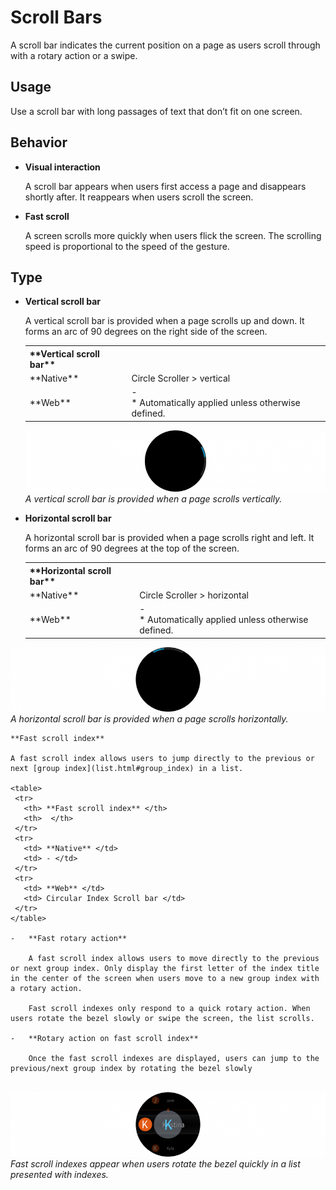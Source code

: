 # Scroll Bars

A scroll bar indicates the current position on a page as users scroll through with a rotary action or a swipe.

## Usage

Use a scroll bar with long passages of text that don’t fit on one screen.

## Behavior

-   **Visual interaction**

    A scroll bar appears when users first access a page and disappears shortly after. It reappears when users scroll the screen.

-   **Fast scroll**

    A screen scrolls more quickly when users flick the screen. The scrolling speed is proportional to the speed of the gesture.

## Type

-   **Vertical scroll bar**

    A vertical scroll bar is provided when a page scrolls up and down. It forms an arc of 90 degrees on the right side of the screen.

    <table>
     <tr>
       <th> **Vertical scroll bar** </th>    
       <th>  </th>
     </tr>
     <tr>
       <td> **Native** </td>
       <td> Circle Scroller > vertical </td>
     </tr>
     <tr>
       <td> **Web** </td>
       <td> -<br>* Automatically applied unless otherwise defined. </td>
     </tr>
    </table>

    ![](media/ui_components_10.13.3_1-850x174.png)  
    *A vertical scroll bar is provided when a page scrolls vertically.*

-   **Horizontal scroll bar**

    A horizontal scroll bar is provided when a page scrolls right and left. It forms an arc of 90 degrees at the top of the screen.

    <table>
     <tr>
       <th> **Horizontal scroll bar** </th>    
       <th>  </th>
     </tr>
     <tr>
       <td> **Native** </td>
       <td> Circle Scroller > horizontal </td>
     </tr>
     <tr>
       <td> **Web** </td>
       <td> -<br>* Automatically applied unless otherwise defined. </td>
     </tr>
    </table>    

  ![](media/ui_components_10.13.3_2-850x174.png)  
    *A horizontal scroll bar is provided when a page scrolls horizontally.*

    **Fast scroll index**

    A fast scroll index allows users to jump directly to the previous or next [group index](list.html#group_index) in a list.

    <table>
     <tr>
       <th> **Fast scroll index** </th>    
       <th>  </th>
     </tr>
     <tr>
       <td> **Native** </td>
       <td> - </td>
     </tr>
     <tr>
       <td> **Web** </td>
       <td> Circular Index Scroll bar </td>
     </tr>
    </table>    

    -   **Fast rotary action**

        A fast scroll index allows users to move directly to the previous or next group index. Only display the first letter of the index title in the center of the screen when users move to a new group index with a rotary action.

        Fast scroll indexes only respond to a quick rotary action. When users rotate the bezel slowly or swipe the screen, the list scrolls.

    -   **Rotary action on fast scroll index**

        Once the fast scroll indexes are displayed, users can jump to the previous/next group index by rotating the bezel slowly

       ![](media/ui_components_10.13.3_3-850x174.png)  
*Fast scroll indexes appear when users rotate the bezel quickly in a list presented with indexes.*
